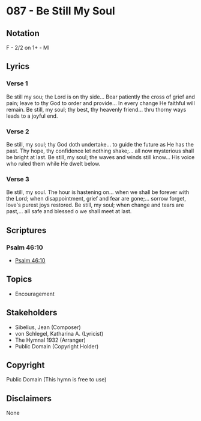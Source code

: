 # 087 - Be Still My Soul

## Notation

F - 2/2 on 1+ - MI

## Lyrics

### Verse 1

Be still my sou; the Lord is on thy side… Bear patiently the cross of grief and pain; leave to thy God to order and provide… In every change He faithful will remain. Be still, my soul; thy best, thy heavenly friend… thru thorny ways leads to a joyful end.

### Verse 2

Be still, my soul; thy God doth undertake… to guide the future as He has the past. Thy hope, thy confidence let nothing shake;… all now mysterious shall be bright at last. Be still, my soul; the waves and winds still know… His voice who ruled them while He dwelt below.

### Verse 3

Be still, my soul. The hour is hastening on… when we shall be forever with the Lord; when disappointment, grief and fear are gone;… sorrow forget, love's purest joys restored. Be still, my soul; when change and tears are past,… all safe and blessed o we shall meet at last.


## Scriptures

### Psalm 46:10

- [Psalm 46:10](https://www.biblegateway.com/passage/?search=Psalm%2046%3A10)


## Topics

- Encouragement

## Stakeholders

- Sibelius, Jean (Composer)
- von Schlegel, Katharina A. (Lyricist)
- The Hymnal 1932 (Arranger)
- Public Domain (Copyright Holder)

## Copyright

Public Domain
(This hymn is free to use)

## Disclaimers

None

